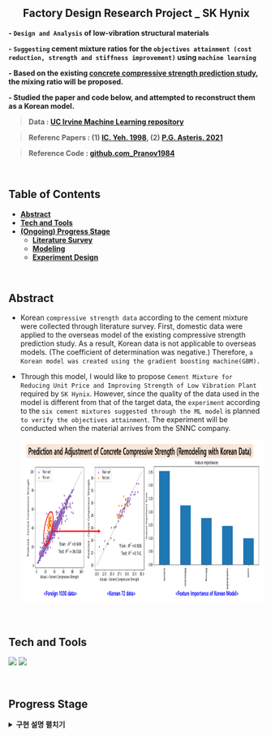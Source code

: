 <h2 align="center">Factory Design Research Project _ SK Hynix</h2>

**- `Design and Analysis` of low-vibration structural materials**

**- `Suggesting` cement mixture ratios for the `objectives attainment (cost reduction, strength and stiffness improvement)` using `machine learning`**   

**- Based on the existing [concrete compressive strength prediction study](https://github.com/P-uyoung/AI-research/tree/master/Concrete), the mixing ratio will be proposed.**

**- Studied the paper and code below, and attempted to reconstruct them as a Korean model.**

> **Data : [UC Irvine Machine Learning repository](https://archive.ics.uci.edu/ml/datasets/concrete+compressive+strength)**

> **Referenc Papers : (1) [IC. Yeh. 1998](https://www.sciencedirect.com/science/article/pii/S0008884698001653),  (2) [P.G. Asteris. 2021](https://www.sciencedirect.com/science/article/pii/S0008884621000983)**

> **Reference Code : [github.com_Pranov1984](https://github.com/Pranov1984/Prediction-of-cement-compressive-strength-using-stacked-ensemble-modelling/blob/master/Concrete%20Compressive%20Strength%20Prediction-V3.ipynb)**

<br/>

## **Table of Contents** 
<b>

- [Abstract](#Abstract)
- [Tech and Tools](#Tech-and-Tools)
- [(Ongoing) Progress Stage](#Progress-Stage)
  - [Literature Survey](#1-Literature-Survey)
  - [Modeling](#2-Modeling)
  - [Experiment Design](#3-Experiment-Design)
  
</b>
<br/>


## **Abstract**
- Korean `compressive strength data` according to the cement mixture were collected through literature survey. First, domestic data were applied to the overseas model of the existing compressive strength prediction study. As a result, Korean data is not applicable to overseas models. (The coefficient of determination was negative.) Therefore, `a Korean model was created using the gradient boosting machine(GBM).`
- Through this model, I would like to propose `Cement Mixture for Reducing Unit Price and Improving Strength of Low Vibration Plant` required by `SK Hynix`. However, since the quality of the data used in the model is different from that of the target data, the `experiment` according to the `six cement mixtures suggested through the ML model` is planned `to verify the objectives attainment`. The experiment will be conducted when the material arrives from the SNNC company.

  <img src="https://github.com/P-uyoung/AI-research/blob/master/SK/Fig/abstract.png" width="921" height="323"/>

<br/>

## **Tech and Tools**
  <span><img src="https://img.shields.io/badge/Python-05122A?style=flat-square&logo=python"/></span>
  <span><img src="https://img.shields.io/badge/ScikitLearn-F7931E?style=flat-square&logo=ScikitLearn&logoColor=white"></span>
  
<br/>

## **Progress Stage**
<details>
<summary><b>구현 설명 펼치기</b></summary>
<div markdown="1">

</div>
</details>

<br/>
